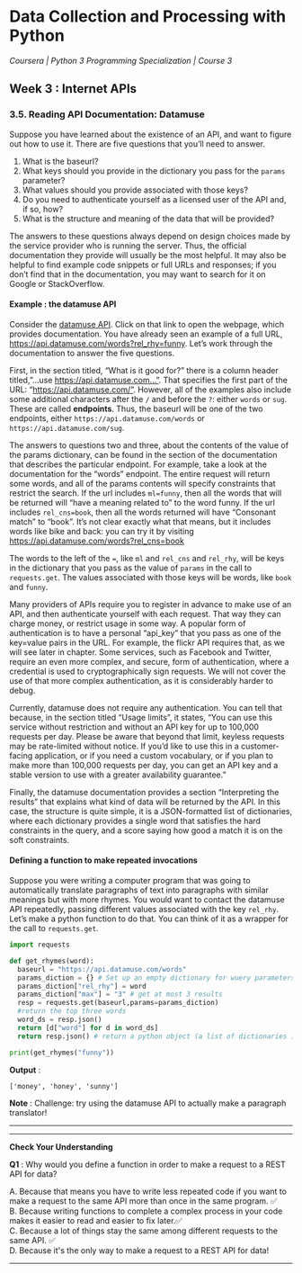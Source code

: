 # Data Collection and Processing with Python
*Coursera | Python 3 Programming Specialization | Course 3*

## Week 3 : Internet APIs
### 3.5. Reading API Documentation: Datamuse

Suppose you have learned about the existence of an API, and want to figure out how to use it. There are five questions that you’ll need to answer.

1. What is the baseurl?
2. What keys should you provide in the dictionary you pass for the `params` parameter?
3. What values should you provide associated with those keys?
4. Do you need to authenticate yourself as a licensed user of the API and, if so, how?
5. What is the structure and meaning of the data that will be provided?

The answers to these questions always depend on design choices made by the service provider who is running the server. Thus, the official documentation they provide will usually be the most helpful. It may also be helpful to find example code snippets or full URLs and responses; if you don’t find that in the documentation, you may want to search for it on Google or StackOverflow.

#### Example : the datamuse API
Consider the [datamuse API](https://www.datamuse.com/api/). Click on that link to open the webpage, which provides documentation. You have already seen an example of a full URL, https://api.datamuse.com/words?rel_rhy=funny. Let’s work through the documentation to answer the five questions.

First, in the section titled, “What is it good for?” there is a column header titled,”…use https://api.datamuse.com…”. That specifies the first part of the URL: “https://api.datamuse.com/”. However, all of the examples also include some additional characters after the `/` and before the `?`: either `words` or `sug`. These are called **endpoints**. Thus, the baseurl will be one of the two endpoints, either `https://api.datamuse.com/words` or `https://api.datamuse.com/sug`.

The answers to questions two and three, about the contents of the value of the params dictionary, can be found in the section of the documentation that describes the particular endpoint. For example, take a look at the documentation for the “words” endpoint. The entire request will return some words, and all of the params contents will specify constraints that restrict the search. If the url includes `ml=funny`, then all the words that will be returned will “have a meaning related to” to the word funny. If the url includes `rel_cns=book`, then all the words returned will have “Consonant match” to “book”. It’s not clear exactly what that means, but it includes words like bike and back: you can try it by visiting https://api.datamuse.com/words?rel_cns=book

The words to the left of the `=`, like `ml` and `rel_cns` and `rel_rhy`, will be keys in the dictionary that you pass as the value of `params` in the call to `requests.get`. The values associated with those keys will be words, like `book` and `funny`.

Many providers of APIs require you to register in advance to make use of an API, and then authenticate yourself with each request. That way they can charge money, or restrict usage in some way. A popular form of authentication is to have a personal “api_key” that you pass as one of the key=value pairs in the URL. For example, the flickr API requires that, as we will see later in chapter. Some services, such as Facebook and Twitter, require an even more complex, and secure, form of authentication, where a credential is used to cryptographically sign requests. We will not cover the use of that more complex authentication, as it is considerably harder to debug.

Currently, datamuse does not require any authentication. You can tell that because, in the section titled “Usage limits”, it states, “You can use this service without restriction and without an API key for up to 100,000 requests per day. Please be aware that beyond that limit, keyless requests may be rate-limited without notice. If you’d like to use this in a customer-facing application, or if you need a custom vocabulary, or if you plan to make more than 100,000 requests per day, you can get an API key and a stable version to use with a greater availability guarantee.”

Finally, the datamuse documentation provides a section “Interpreting the results” that explains what kind of data will be returned by the API. In this case, the structure is quite simple, it is a JSON-formatted list of dictionaries, where each dictionary provides a single word that satisfies the hard constraints in the query, and a score saying how good a match it is on the soft constraints.

#### Defining a function to make repeated invocations

Suppose you were writing a computer program that was going to automatically translate paragraphs of text into paragraphs with similar meanings but with more rhymes. You would want to contact the datamuse API repeatedly, passing different values associated with the key `rel_rhy`. Let’s make a python function to do that. You can think of it as a wrapper for the call to `requests.get`.


```python
import requests

def get_rhymes(word):
  baseurl = "https://api.datamuse.com/words"
  params_diction = {} # Set up an empty dictionary for wuery parameters
  params_diction["rel_rhy"] = word
  params_diction["max"] = "3" # get at most 3 results
  resp = requests.get(baseurl,params=params_diction)
  #return the top three words
  word_ds = resp.json()
  return [d["word"] for d in word_ds]
  return resp.json() # return a python object (a list of dictionaries in this case)

print(get_rhymes("funny"))
```

**Output** :

```
['money', 'honey', 'sunny']
```


**Note** : Challenge: try using the datamuse API to actually make a paragraph translator!


------
------

**Check Your Understanding**

**Q1** : Why would you define a function in order to make a request to a REST API for data?

A. Because that means you have to write less repeated code if you want to make a request to the same API more than once in the same program. ✅ <br>
B. Because writing functions to complete a complex process in your code makes it easier to read and easier to fix later.✅  <br>
C. Because a lot of things stay the same among different requests to the same API. ✅ <br>
D. Because it's the only way to make a request to a REST API for data! <br>


----
